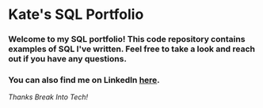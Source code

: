 # Kate's SQL Portfolio
### Welcome to my SQL portfolio! This code repository contains examples of SQL I've written. Feel free to take a look and reach out if you have any questions.
### You can also find me on LinkedIn [here](https://www.linkedin.com/in/katemgamble).
_Thanks Break Into Tech!_
